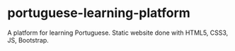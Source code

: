 # portuguese-learning-platform
A platform for learning Portuguese. Static website done with HTML5, CSS3, JS, Bootstrap.
